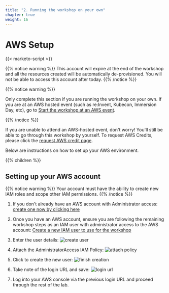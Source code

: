 ```yaml
---
title: "2. Running the workshop on your own"
chapter: true
weight: 16
---
```


# AWS Setup

{{< marketo-script >}}

{{% notice warning %}}
This account will expire at the end of the workshop and all the resources created will be automatically de-provisioned. You will not be able to access this account after today.
{{% /notice %}}

{{% notice warning %}}

Only complete this section if you are running the workshop on your own. If you are at an AWS hosted event (such as re:Invent, Kubecon, Immersion Day, etc), go to [Start the workshop at an AWS event](/20_prerequisites/12_aws_event_setup.html).

{{% /notice %}}

If you are unable to attend an AWS-hosted event, don't worry! You'll still be able to go through this workshop by yourself. To request AWS Credits, please click the [request AWS credit page](/020_prerequisites/aws_setup/23_request_aws_credit.md). 

Below are instructions on how to set up your AWS environment.

{{% children %}}

## Setting up your AWS account

{{% notice warning %}}
Your account must have the ability to create new IAM roles and scope other IAM permissions.
{{% /notice %}}

1. If you don't already have an AWS account with Administrator access: [create
one now by clicking here](https://aws.amazon.com/getting-started/)

1. Once you have an AWS account, ensure you are following the remaining workshop steps
as an IAM user with administrator access to the AWS account:
[Create a new IAM user to use for the workshop](https://console.aws.amazon.com/iam/home?#/users$new)

1. Enter the user details:
![create user](/images/20_prerequisites/iam-1-create-user.png)

1. Attach the AdministratorAccess IAM Policy:
![attach policy](/images/20_prerequisites/iam-2-attach-policy.png)

1. Click to create the new user:
![finish creation](/images/20_prerequisites/iam-3-create-user.png)

1. Take note of the login URL and save:
![login url](/images/20_prerequisites/iam-4-save-url.png)
   
1. Log into your AWS console via the previous login URL and proceed through the rest of the lab.

